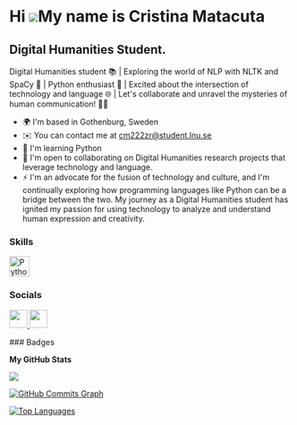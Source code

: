 Hi ![](https://user-images.githubusercontent.com/18350557/176309783-0785949b-9127-417c-8b55-ab5a4333674e.gif)My name is Cristina Matacuta
=========================================================================================================================================

Digital Humanities Student.
---------------------------

Digital Humanities student 📚 | Exploring the world of NLP with NLTK and SpaCy 💬 | Python enthusiast 🐍 | Excited about the intersection of technology and language 🌐 | Let's collaborate and unravel the mysteries of human communication! 👩‍💻

* 🌍  I'm based in Gothenburg, Sweden
* ✉️  You can contact me at [cm222zr@student.lnu.se](mailto:cm222zr@student.lnu.se)
* 🧠  I'm learning Python
* 🤝  I'm open to collaborating on Digital Humanities research projects that leverage technology and language.
* ⚡  I'm an advocate for the fusion of technology and culture, and I'm continually exploring how programming languages like Python can be a bridge between the two. My journey as a Digital Humanities student has ignited my passion for using technology to analyze and understand human expression and creativity.

### Skills

<p align="left">
<a href="https://www.python.org/" target="_blank" rel="noreferrer"><img src="https://raw.githubusercontent.com/danielcranney/readme-generator/main/public/icons/skills/python-colored.svg" width="36" height="36" alt="Python" /></a>
</p>

### Socials

<p align="left"> <a href="https://www.github.com/cristinamatacuta" target="_blank" rel="noreferrer"> <picture> <source media="(prefers-color-scheme: dark)" srcset="https://raw.githubusercontent.com/danielcranney/readme-generator/main/public/icons/socials/github-dark.svg" /> <source media="(prefers-color-scheme: light)" srcset="https://raw.githubusercontent.com/danielcranney/readme-generator/main/public/icons/socials/github.svg" /> <img src="https://raw.githubusercontent.com/danielcranney/readme-generator/main/public/icons/socials/github.svg" width="32" height="32" /> </picture> </a> <a href="https://www.linkedin.com/in/alexandra-cristina-mătăcuță-5569a4201" target="_blank" rel="noreferrer"> <picture> <source media="(prefers-color-scheme: dark)" srcset="https://raw.githubusercontent.com/danielcranney/readme-generator/main/public/icons/socials/linkedin-dark.svg" /> <source media="(prefers-color-scheme: light)" srcset="https://raw.githubusercontent.com/danielcranney/readme-generator/main/public/icons/socials/linkedin.svg" /> <img src="https://raw.githubusercontent.com/danielcranney/readme-generator/main/public/icons/socials/linkedin.svg" width="32" height="32" /> </picture> </a></p>
### Badges

<b>My GitHub Stats</b>

<a href="http://www.github.com/cristinamatacuta"><img src="https://github-readme-streak-stats.herokuapp.com/?user=cristinamatacuta&stroke=ffffff&background=831843&ring=000000&fire=000000&currStreakNum=ffffff&currStreakLabel=000000&sideNums=ffffff&sideLabels=ffffff&dates=ffffff&hide_border=true" /></a>

<a href="http://www.github.com/cristinamatacuta"><img src="https://github-readme-activity-graph.cyclic.app/graph?username=cristinamatacuta&bg_color=831843&color=ffffff&line=ffffff&point=ffffff&area_color=831843&area=true&hide_border=true&custom_title=GitHub%20Commits%20Graph" alt="GitHub Commits Graph" /></a>

<a href="https://github.com/cristinamatacuta" align="left"><img src="https://github-readme-stats.vercel.app/api/top-langs/?username=cristinamatacuta&langs_count=10&title_color=000000&text_color=ffffff&icon_color=ffffff&bg_color=831843&hide_border=true&locale=en&custom_title=Top%20%Languages" alt="Top Languages" /></a>
